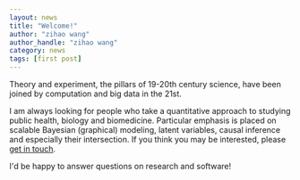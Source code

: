 ```yaml
---
layout: news
title: "Welcome!"
author: "zihao wang"
author_handle: "zihao wang"
category: news
tags: [first post]
---
```


Theory and experiment, the pillars of 19-20th century science, have been joined
by computation and big data in the 21st.

I am always looking for people who take a quantitative approach to studying public health, biology and biomedicine. Particular emphasis is placed on scalable Bayesian (graphical) modeling, latent variables, causal inference and especially their intersection. If you think you may be interested, please [get in touch](/team/zihao-wang).

I'd be happy to answer questions on research and software!